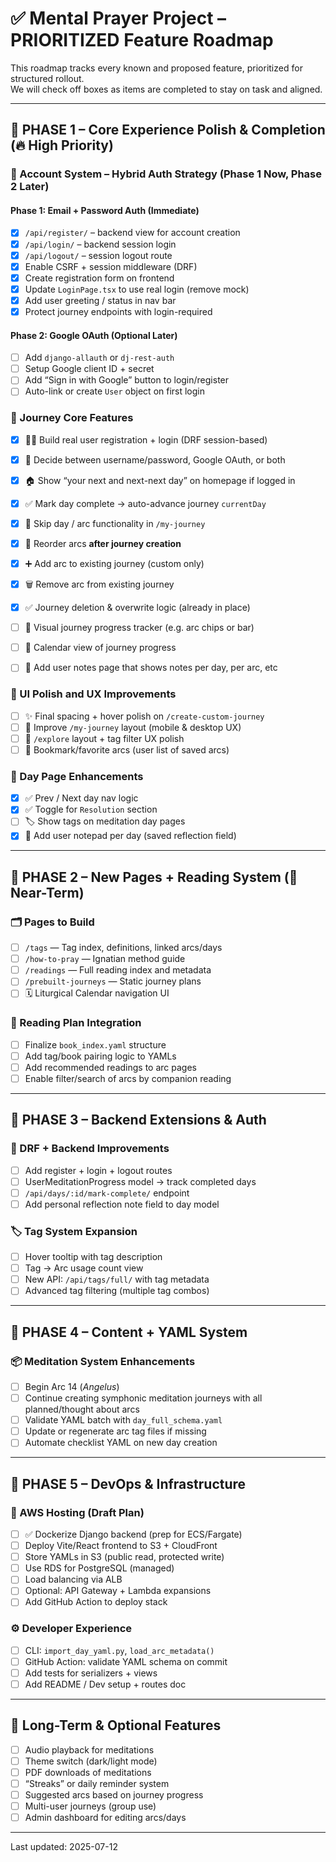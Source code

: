 
# ✅ Mental Prayer Project – PRIORITIZED Feature Roadmap

This roadmap tracks every known and proposed feature, prioritized for structured rollout.  
We will check off boxes as items are completed to stay on task and aligned.

---

## 🥇 PHASE 1 – Core Experience Polish & Completion (🔥 High Priority)

### 🔐 Account System – Hybrid Auth Strategy (Phase 1 Now, Phase 2 Later)

#### Phase 1: Email + Password Auth (Immediate)

- [x] `/api/register/` – backend view for account creation
- [x] `/api/login/` – backend session login
- [x] `/api/logout/` – session logout route
- [x] Enable CSRF + session middleware (DRF)
- [x] Create registration form on frontend
- [x] Update `LoginPage.tsx` to use real login (remove mock)
- [x] Add user greeting / status in nav bar
- [x] Protect journey endpoints with login-required

#### Phase 2: Google OAuth (Optional Later)

- [ ] Add `django-allauth` or `dj-rest-auth`
- [ ] Setup Google client ID + secret
- [ ] Add “Sign in with Google” button to login/register
- [ ] Auto-link or create `User` object on first login

### 🔨 Journey Core Features

- [x] 🧍‍♂️ Build real user registration + login (DRF session-based)
- [x] 🔐 Decide between username/password, Google OAuth, or both
- [x] 🏠 Show “your next and next-next day” on homepage if logged in

- [x] ✅ Mark day complete → auto-advance journey `currentDay`
- [x] 🔁 Skip day / arc functionality in `/my-journey`
- [x] 🔄 Reorder arcs **after journey creation**
- [x] ➕ Add arc to existing journey (custom only)
- [x] 🗑️ Remove arc from existing journey
- [x] ✅ Journey deletion & overwrite logic (already in place)
- [ ] 🧭 Visual journey progress tracker (e.g. arc chips or bar)
- [ ] 📅 Calendar view of journey progress
- [ ] 📝 Add user notes page that shows notes per day, per arc, etc

### 🎨 UI Polish and UX Improvements

- [ ] ✨ Final spacing + hover polish on `/create-custom-journey`
- [ ] 📱 Improve `/my-journey` layout (mobile & desktop UX)
- [ ] 💅 `/explore` layout + tag filter UX polish
- [ ] 📌 Bookmark/favorite arcs (user list of saved arcs)

### 🧘 Day Page Enhancements

- [x] ✅ Prev / Next day nav logic
- [x] ✅ Toggle for `Resolution` section
- [ ] 🏷️ Show tags on meditation day pages
- [x] 📝 Add user notepad per day (saved reflection field)

---

## 🥈 PHASE 2 – New Pages + Reading System (🚀 Near-Term)

### 🗂 Pages to Build

- [ ] `/tags` — Tag index, definitions, linked arcs/days
- [ ] `/how-to-pray` — Ignatian method guide
- [ ] `/readings` — Full reading index and metadata
- [ ] `/prebuilt-journeys` — Static journey plans
- [ ] 🗓 Liturgical Calendar navigation UI

### 📘 Reading Plan Integration

- [ ] Finalize `book_index.yaml` structure
- [ ] Add tag/book pairing logic to YAMLs
- [ ] Add recommended readings to arc pages
- [ ] Enable filter/search of arcs by companion reading

---

## 🥉 PHASE 3 – Backend Extensions & Auth

### 🔐 DRF + Backend Improvements

- [ ] Add register + login + logout routes
- [ ] UserMeditationProgress model → track completed days
- [ ] `/api/days/:id/mark-complete/` endpoint
- [ ] Add personal reflection note field to day model

### 🏷️ Tag System Expansion

- [ ] Hover tooltip with tag description
- [ ] Tag → Arc usage count view
- [ ] New API: `/api/tags/full/` with tag metadata
- [ ] Advanced tag filtering (multiple tag combos)

---

## 🧱 PHASE 4 – Content + YAML System

### 📦 Meditation System Enhancements

- [ ] Begin Arc 14 (*Angelus*)
- [ ] Continue creating symphonic meditation journeys with all planned/thought about arcs
- [ ] Validate YAML batch with `day_full_schema.yaml`
- [ ] Update or regenerate arc tag files if missing
- [ ] Automate checklist YAML on new day creation

---

## 🧰 PHASE 5 – DevOps & Infrastructure

### 🐳 AWS Hosting (Draft Plan)

- [ ] ✅ Dockerize Django backend (prep for ECS/Fargate)
- [ ] Deploy Vite/React frontend to S3 + CloudFront
- [ ] Store YAMLs in S3 (public read, protected write)
- [ ] Use RDS for PostgreSQL (managed)
- [ ] Load balancing via ALB
- [ ] Optional: API Gateway + Lambda expansions
- [ ] Add GitHub Action to deploy stack

### ⚙️ Developer Experience

- [ ] CLI: `import_day_yaml.py`, `load_arc_metadata()`
- [ ] GitHub Action: validate YAML schema on commit
- [ ] Add tests for serializers + views
- [ ] Add README / Dev setup + routes doc

---

## 🧠 Long-Term & Optional Features

- [ ] Audio playback for meditations
- [ ] Theme switch (dark/light mode)
- [ ] PDF downloads of meditations
- [ ] “Streaks” or daily reminder system
- [ ] Suggested arcs based on journey progress
- [ ] Multi-user journeys (group use)
- [ ] Admin dashboard for editing arcs/days

---

Last updated: 2025-07-12
